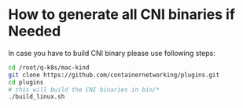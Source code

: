 
# How to generate all CNI binaries if Needed

In case you have to build CNI binary please use following steps:

```bash
cd /root/q-k8s/mac-kind
git clone https://github.com/containernetworking/plugins.git
cd plugins
# this will build the CNI binaries in bin/*
./build_linux.sh
```